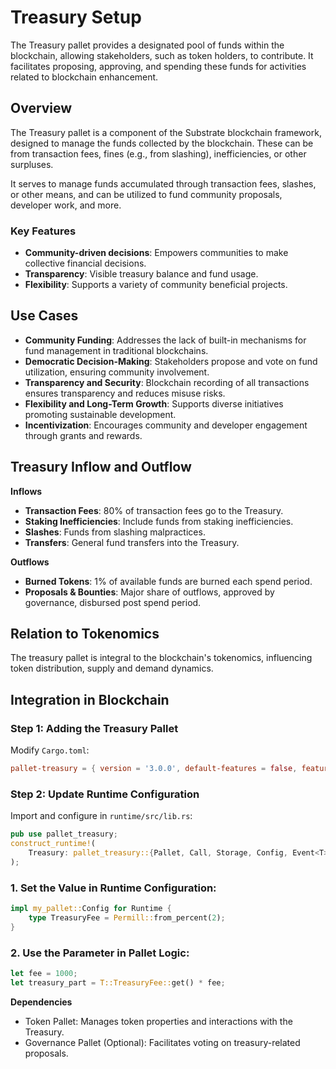 # Treasury Setup

The Treasury pallet provides a designated pool of funds within the blockchain, allowing stakeholders, such as token holders, to contribute. It facilitates proposing, approving, and spending these funds for activities related to blockchain enhancement.

## Overview

The Treasury pallet is a component of the Substrate blockchain framework, designed to manage the funds collected by the blockchain. These can be from transaction fees, fines (e.g., from slashing), inefficiencies, or other surpluses.

It serves to manage funds accumulated through transaction fees, slashes, or other means, and can be utilized to fund community proposals, developer work, and more.

### Key Features

- **Community-driven decisions**: Empowers communities to make collective financial decisions.
- **Transparency**: Visible treasury balance and fund usage.
- **Flexibility**: Supports a variety of community beneficial projects.

## Use Cases

- **Community Funding**: Addresses the lack of built-in mechanisms for fund management in traditional blockchains.
- **Democratic Decision-Making**: Stakeholders propose and vote on fund utilization, ensuring community involvement.
- **Transparency and Security**: Blockchain recording of all transactions ensures transparency and reduces misuse risks.
- **Flexibility and Long-Term Growth**: Supports diverse initiatives promoting sustainable development.
- **Incentivization**: Encourages community and developer engagement through grants and rewards.

## Treasury Inflow and Outflow

**Inflows**
- **Transaction Fees**: 80% of transaction fees go to the Treasury.
- **Staking Inefficiencies**: Include funds from staking inefficiencies.
- **Slashes**: Funds from slashing malpractices.
- **Transfers**: General fund transfers into the Treasury.

**Outflows**
- **Burned Tokens**: 1% of available funds are burned each spend period.
- **Proposals & Bounties**: Major share of outflows, approved by governance, disbursed post spend period.

## Relation to Tokenomics

The treasury pallet is integral to the blockchain's tokenomics, influencing token distribution, supply and demand dynamics.

## Integration in Blockchain

### Step 1: Adding the Treasury Pallet

Modify `Cargo.toml`:

```toml
pallet-treasury = { version = '3.0.0', default-features = false, features = ['runtime-benchmarks'] }
```

### Step 2: Update Runtime Configuration

Import and configure in `runtime/src/lib.rs`:

```rs
pub use pallet_treasury;
construct_runtime!(
    Treasury: pallet_treasury::{Pallet, Call, Storage, Config, Event<T>},
);
```

### 1. Set the Value in Runtime Configuration:

```rs
impl my_pallet::Config for Runtime {
    type TreasuryFee = Permill::from_percent(2);
}

```

### 2. Use the Parameter in Pallet Logic:
```rs
let fee = 1000;
let treasury_part = T::TreasuryFee::get() * fee;

```

**Dependencies**

- Token Pallet: Manages token properties and interactions with the Treasury.
- Governance Pallet (Optional): Facilitates voting on treasury-related proposals.



